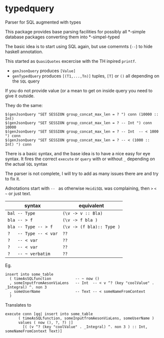 typedquery
==========

Parser for SQL augmented with types

This package provides base parsing facilities for possibly all *-simple database packages converting them into *-simpel-typed

The basic idea is to start using SQL again, but use comemnts (`--`) to hide haskell annotation.

This started as `QuasiQuotes` excercise with the TH inpired `printf`.

 * `genJsonQuery` produces `[Value]`
 * `genTypedQuery` produces `[(T1,...,Tn)]` tuples, `[T]` or `()` all depending on the `SQL` query

If you do not provide value (or a mean to get on inside query you need to give it outside.


They do the same:

    $(genJsonQuery "SET SESSION group_concat_max_len = ? ") conn (10000 :: Int)
    $(genJsonQuery "SET SESSION group_concat_max_len = ? -- Int ") conn 10000
    $(genJsonQuery "SET SESSION group_concat_max_len = ? -- Int  -- < 1000 ") conn
    $(genJsonQuery "SET SESSION group_concat_max_len = ? -- < (1000 :: Int) ") conn


There is a basic syntax, and the base idea is to have a nice easy for eye syntax.
It fires the correct `execute` or `query` with or without `_` depending on the actual `SQL` syntax

The parser is not complete, I will try to add as many issues there are and try to fix it.

Adnotations start with `-- ` as otherwise `HeidiSQL` was complaining, then  `>` `<` `~`  or just text.

    
| syntax                  |     equivalent               |
------------------------- | ------------------------------
|    `bal -- Type`          |  `(\v -> v :: Bla)`            |
|    `bla -- > f`           |  `(\v -> f bla )`              |
|    `bla -- Type -- > f`   |  `(\v -> (f bla):: Type )`     |
|    `?   -- Type -- < var` |  `??`                          |
|    `?   -- < var`         |  `??`                          |
|    `?   -- < var`         |  `??`                          |
|    `?   -- ~ verbatim`    |  `??`                          |
 


Eg.

    insert into some_table
      ( timeAsSQLfunction           -- ~ now ()
      , someInputfromAesonViaLens   -- Int  -- < v ^? (key "coolValue" . _Integral) ^. non 3 
      , someUserName                -- Text -- < someNameFromContext
      )

Translates to

    execute conn [qq| insert into some_table
          ( timeAsSQLfunction, someInputfromAesonViaLens, someUserName )
          values ( now (), ?, ?) |] 
            [( (v ^? (key "coolValue" . _Integral) ^. non 3 ) :: Int, someNameFromContext Text)]
